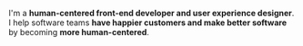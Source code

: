 I'm a **human-centered front-end developer and user experience designer**. I help software teams **have happier customers and make better software** by becoming **more human-centered**.
